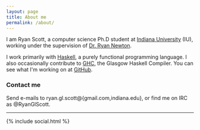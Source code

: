 ```yaml
---
layout: page
title: About me
permalink: /about/
---
```


I am Ryan Scott, a computer science Ph.D student at [Indiana University](https://www.indiana.edu/) (IU), working under the supervision of [Dr. Ryan Newton](http://www.cs.indiana.edu/~rrnewton/homepage.html).

I work primarily with [Haskell](https://www.haskell.org/), a purely functional programming language. I also occasionally contribute to [GHC](https://www.haskell.org/ghc/), the Glasgow Haskell Compiler. You can see what I'm working on at [GitHub](https://github.com/RyanGlScott).

### Contact me

Send e-mails to ryan.gl.scott@{gmail.com,indiana.edu}, or find me on IRC as @RyanGlScott.

---

{% include social.html %}
